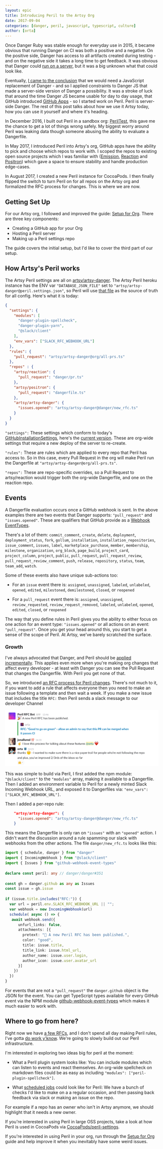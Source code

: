 ```yaml
---
layout: epic
title: Introducing Peril to the Artsy Org
date: 2017-09-04
categories: [danger, peril, javascript, typescript, culture]
author: [orta]
---
```


Once Danger Ruby was stable enough for everyday use in 2015, it became obvious that running Danger on CI was both a 
positive and a negative. On the positive side, Danger has access to all artifacts created during testing - and on the negative 
side it takes a long time to get feedback. It was obvious that Danger could [run on a server][hosted], but it was a big unknown what that could look like.

Eventually, [I came to the conclusion][danger_1] that we would need a JavaScript replacement of Danger - and so I applied
constraints to Danger JS that made a server-side version of Danger a possibility. It was a stroke of luck that around the 
time Danger JS became usable for day to day usage, that GitHub introduced [GitHub Apps][github_apps] - so I started work on Peril. Peril is server-side Danger. The rest of this post talks about how we use it Artsy today, how you can use it yourself and where it's heading.

<!-- more -->

In December 2016, I built out Peril in a sandbox org: [PerilTest][periltest], this gave me the chance to get a lot of things wrong safely. My biggest worry around Peril was leaking data though someone abusing the ability to evaluate a Dangerfile.

In May 2017, I introduced Peril into Artsy's org, GitHub apps have the ability to pick and choose which repos to work with. 
I scoped the repos to existing open source projects which I was familiar with ([Emission][], [Reaction][] and [Positron][])
which gave a space to ensure stability and handle production edge-cases.

In August 2017, I created a new Peril instance for CocoaPods. I then finally flipped the switch to turn Peril on for all 
repos on the Artsy org and formalized the RFC process for changes. This is where we are now. 

## Getting Set Up

For our Artsy org, I followed and improved the guide: [Setup for Org][peril_org]. There are three key components:

* Creating a GitHub app for your Org
* Hosting a Peril server
* Making up a Peril settings repo

The guide covers the initial setup, but I'd like to cover the third part of our setup.

## How Artsy's Peril works

The Artsy Peril settings are all on [artsy/artsy-danger][artsy-settings]. The Artsy Peril heroku instance has the ENV var
`"DATABASE_JSON_FILE"` set to `"artsy/artsy-danger@peril.settings.json"`, so Peril will use [that file][settings_json] as the source of truth for all config. Here's what it is today:

```json
{
  "settings": {
    "modules": [
      "danger-plugin-spellcheck", 
      "danger-plugin-yarn", 
      "@slack/client"
    ],
    "env_vars": ["SLACK_RFC_WEBHOOK_URL"]
  },
  "rules": {
    "pull_request": "artsy/artsy-danger@org/all-prs.ts"
  },
  "repos" : {
    "artsy/reaction": {
      "pull_request": "danger/pr.ts"
    },
    "artsy/positron": {
      "pull_request": "dangerfile.ts"
    },
    "artsy/artsy-danger": {
      "issues.opened": "artsy/artsy-danger@danger/new_rfc.ts"
    }
  }
}
```

<p><code>"settings":</code> These settings which conform to today's <a href='https://github.com/danger/peril/blob/752afeb37e3c1fdec512eb91687747d9a8a29337/source/db/index.ts#L26-L31'>GitHubInstallationSettings</a>, here's the <a href='https://github.com/danger/peril/blob/master/source/db/index.ts'>current version</a>. These are org-wide settings
that require a new deploy of the server to re-create.</p>

<p><code>"rules":</code> These are rules which are applied to every repo that Peril has access to. So in this case, every Pull Request in the org will make Peril run the Dangerfile at <code>"artsy/artsy-danger@org/all-prs.ts"</code>.</p>

<p><code>"repos":</code> These are repo-specific overrides, so a Pull Request to artsy/reaction would trigger both the org-wide Dangerfile, and one on the reaction repo.</p>

## Events

A Dangerfile evaluation occurs once a GitHub webhook is sent. In the above examples there are two events that Danger supports: 
`"pull_request"` and `"issues.opened"`. These are qualifiers that GitHub provide as a [Webhook EventTypes][events]. 

There's a lot of them: `commit_comment`, `create`, `delete`, `deployment`, `deployment_status`, `fork`, `gollum`, `installation`, `installation_repositories`, `issue_comment`, `issues`, `label`, `marketplace_purchase`, `member`, `membership`, `milestone`, `organization`, `org_block`, `page_build`, `project_card`, `project_column`, `project`, `public`, `pull_request`, `pull_request_review`, `pull_request_review_comment`, `push`, `release`, `repository`, `status`, `team`, `team_add`, `watch`. 

Some of these events also have unique sub-actions too:

* For an `issue` event there is: `assigned`, `unassigned`, `labeled`, `unlabeled`, `opened`, `edited`,  `milestoned`, `demilestoned`, `closed`, or `reopened`

* For a `pull_request` event there is: `assigned`, `unassigned`, `review_requested`, `review_request_removed`, `labeled`, `unlabeled`, `opened`, `edited`, `closed`, or `reopened`

The way that you define rules in Peril gives you the ability to either focus on one action for an event type: `"issues.opened"` or all actions
on an event: `"pull_request"`. Once you get your head around this, you start to get a sense of the scope of Peril. At Artsy, we've barely scratched the surface.

### Growth

I've always advocated that Danger, and Peril should be [applied incrementally][culture]. This applies even more when you're
making org changes that affect every developer - at least with Danger you can see the Pull Request that changes 
the Dangerfile. With Peril you get none of that.

So, we introduced [an RFC process for Peril changes][peril_rfc]. There's not much to it, if you want to add a rule that 
affects everyone then you need to make an issue following a template and then wait a week. If you make a new issue that
includes the title `RFC:` then Peril sends a slack message to our developer Channel 

![/images/peril/peril-rfc.png](/images/peril/peril-rfc.png)

This was simple to build via Peril, I first added the npm module: `"@slack/client"` to the `"modules"` array, making it available to a Dangerfile. Then I added an environment variable to Peril for a newly minted Slack Incoming Webhook URL, and exposed it to Dangerfiles via: `"env_vars": ["SLACK_RFC_WEBHOOK_URL"]`.

Then I added a per-repo rule:

```json
    "artsy/artsy-danger": {
      "issues.opened": "artsy/artsy-danger@danger/new_rfc.ts"
    }
```

This means the Dangerfile is only ran on `"issues"` with an `"opened"` action. I didn't want the discussion around a rule spamming our slack with webhooks from the other actions. The file `danger/new_rfc.ts` looks like this:

```ts
import { schedule, danger } from "danger"
import { IncomingWebhook } from "@slack/client"
import { Issues } from "github-webhook-event-types"

declare const peril: any // danger/danger#351

const gh = danger.github as any as Issues
const issue = gh.issue

if (issue.title.includes("RFC:")) {
  var url = peril.env.SLACK_RFC_WEBHOOK_URL || "";
  var webhook = new IncomingWebhook(url)
  schedule( async () => {
   await webhook.send({
      unfurl_links: false,
      attachments: [{
        pretext: "🎉 A new Peril RFC has been published.",
        color: "good",
        title: issue.title,
        title_link: issue.html_url,
        author_name: issue.user.login,
        author_icon: issue.user.avatar_url
      }]
    })
  })
}
```

For events that are not a `"pull_request"` the `danger.github` object is the JSON for the event.  You can get TypeScript types available for every GitHub event via the NPM module [github-webhook-event-types][event-types] which makes it much easier to work with.

## Where to go from here?

Right now we have [a few RFCs][rfcs], and I don't spend all day making Peril rules, I've gotta [do work y'know][con_ios]. We're going to slowly build out our Peril infrastructure.

I'm interested in exploring two ideas big for peril at the moment:

- What a Peril plugin system looks like: You can include modules which can listen to events and react themselves. An org-wide spellcheck on markdown files could be as easy as including `"modules": ["peril-plugin-spellcheck"]`.

- What [scheduled jobs][scheduled] could look like for Peril: We have a bunch of checks I'd like to make on a a regular occasion, and then passing back feedback via slack or making an issue on the repo.

 For example if a repo has an owner who isn't in Artsy anymore, we should highlight that it needs a new owner.

If you're interested in using Peril in large OSS projects, take a look at how Peril is used in CocoaPods via [CocoaPods/peril-settings][cp-peril].

If you're interested in using Peril in your org, run through the [Setup for Org][peril_org] guide and help improve it when you inevitably have some weird issues.

[hosted]: https://github.com/danger/danger/issues/42
[danger_1]: /blog/2017/06/30/danger-one-oh-again/
[github_apps]: https://developer.github.com/changes/2016-09-14-Integrations-Early-Access/
[periltest]: https://github.com/PerilTest
[Emission]: https://github.com/artsy/emission
[Reaction]: https://github.com/artsy/reaction
[Positron]: https://github.com/artsy/positron
[peril_org]: https://github.com/danger/peril/blob/master/docs/setup_for_org.md
[artsy-settings]: https://github.com/artsy/artsy-danger
[settings_json]: https://github.com/artsy/artsy-danger/blob/master/peril.settings.json
[events]: https://developer.github.com/v3/activity/events/types/events
[culture]: http://danger.systems/js/usage/culture.html
[peril_rfc]: https://github.com/artsy/artsy-danger/#rfcs
[event-types]: https://www.npmjs.com/package/github-webhook-event-types
[rfcs]: https://github.com/artsy/artsy-danger/issues?utf8=✓&q=is%3Aissue%20RFC
[con_ios]: https://github.com/artsy/emission/pulls?utf8=✓&q=consignments%20
[cp-peril]: https://github.com/CocoaPods/peril-settings
[scheduled]: https://github.com/danger/peril/issues/138
